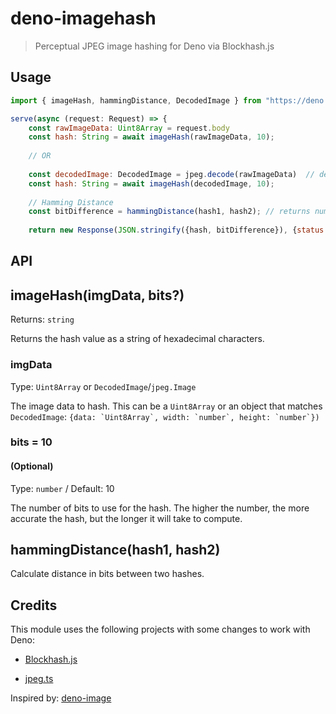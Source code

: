 # deno-imagehash

> Perceptual JPEG image hashing for Deno via Blockhash.js

## Usage

```javascript
import { imageHash, hammingDistance, DecodedImage } from "https://deno.land/x/imagehash/mod.ts";

serve(async (request: Request) => {
    const rawImageData: Uint8Array = request.body
    const hash: String = await imageHash(rawImageData, 10);
    
    // OR
    
    const decodedImage: DecodedImage = jpeg.decode(rawImageData)  // decodedImage = { width: 100, height: 100, data: ... }
    const hash: String = await imageHash(decodedImage, 10);
    
    // Hamming Distance
    const bitDifference = hammingDistance(hash1, hash2); // returns number
    
    return new Response(JSON.stringify({hash, bitDifference}), {status: 200})

```

## API

## imageHash(imgData, bits?)
Returns: `string`

Returns the hash value as a string of hexadecimal characters.

### imgData 
Type: `Uint8Array` or `DecodedImage`/`jpeg.Image`

The image data to hash. This can be a `Uint8Array` or an object that matches `DecodedImage`: ```{data: `Uint8Array`, width: `number`, height: `number`})```

### bits = 10 
#### (Optional)

Type: `number` / Default: 10

The number of bits to use for the hash. The higher the number, the more accurate the hash, but
the longer it will take to compute.

## hammingDistance(hash1, hash2)
Calculate distance in bits between two hashes.

## Credits

This module uses the following projects with some changes to work with Deno:

- [Blockhash.js](https://github.com/commonsmachinery/blockhash-js)

- [jpeg.ts](https://github.com/fakoua/jpeg.ts)

Inspired by: [deno-image](https://github.com/MariusVatasoiu/deno-image)
